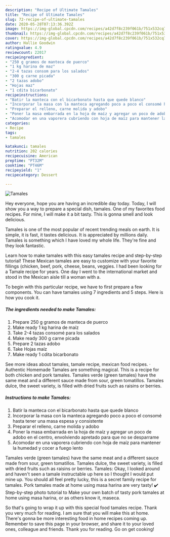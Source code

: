 ```yaml
---
description: "Recipe of Ultimate Tamales"
title: "Recipe of Ultimate Tamales"
slug: 72-recipe-of-ultimate-tamales
date: 2020-05-28T07:13:36.392Z
image: https://img-global.cpcdn.com/recipes/a42d7f8c239f061b/751x532cq70/tamales-foto-principal.jpg
thumbnail: https://img-global.cpcdn.com/recipes/a42d7f8c239f061b/751x532cq70/tamales-foto-principal.jpg
cover: https://img-global.cpcdn.com/recipes/a42d7f8c239f061b/751x532cq70/tamales-foto-principal.jpg
author: Hallie Goodwin
ratingvalue: 4.9
reviewcount: 22017
recipeingredient:
- "250 g gramos de manteca de puerco"
- "1 kg harina de maz"
- "2-4 tazas consom para los salados"
- "300 g carne picada"
- "2 tazas adobo"
- "Hojas maz"
- "1 cdita bicarbonato"
recipeinstructions:
- "Batir la manteca con el bicarbonato hasta que quede blanco"
- "Incorporar la masa con la manteca agregando poco a poco el consomé hasta tener una masa espesa y consistente"
- "Preparar el relleno, carne molida y adobo"
- "Poner la masa embarrada en la hoja de maíz y agregar un poco de adobo en el centro, envolviendo apretado para que no se desparrame"
- "Acomodar en una vaporera cubriendo con hoja de maíz para mantener la humedad y cocer a fuego lento"
categories:
- Recipe
tags:
- tamales

katakunci: tamales 
nutrition: 202 calories
recipecuisine: American
preptime: "PT32M"
cooktime: "PT46M"
recipeyield: "1"
recipecategory: Dessert

---
```



![Tamales](https://img-global.cpcdn.com/recipes/a42d7f8c239f061b/751x532cq70/tamales-foto-principal.jpg)

Hey everyone, hope you are having an incredible day today. Today, I will show you a way to prepare a special dish, tamales. One of my favorites food recipes. For mine, I will make it a bit tasty. This is gonna smell and look delicious.

Tamales is one of the most popular of recent trending meals on earth. It is simple, it is fast, it tastes delicious. It is appreciated by millions daily. Tamales is something which I have loved my whole life. They're fine and they look fantastic.

Learn how to make tamales with this easy tamales recipe and step-by-step tutorial! These Mexican tamales are easy to customize with your favorite fillings (chicken, beef, pork, cheese, beans, veggies. I had been looking for a Tamale recipe for years. One day I went to the international market and stood in the Mexican aisle till a woman with a.


To begin with this particular recipe, we have to first prepare a few components. You can have tamales using 7 ingredients and 5 steps. Here is how you cook it.

<!--inarticleads1-->

##### The ingredients needed to make Tamales:

1. Prepare 250 g gramos de manteca de puerco
1. Make ready 1 kg harina de maíz
1. Take 2-4 tazas consomé para los salados
1. Make ready 300 g carne picada
1. Prepare 2 tazas adobo
1. Take Hojas maíz
1. Make ready 1 cdita bicarbonato


See more ideas about tamales, tamale recipe, mexican food recipes. · Authentic Homemade Tamales are something magical. This is a recipe for both chicken and pork tamales. Tamales verde (green tamales) have the same meat and a different sauce made from sour, green tomatillos. Tamales dulce, the sweet variety, is filled with dried fruits such as raisins or berries. 

<!--inarticleads2-->

##### Instructions to make Tamales:

1. Batir la manteca con el bicarbonato hasta que quede blanco
1. Incorporar la masa con la manteca agregando poco a poco el consomé hasta tener una masa espesa y consistente
1. Preparar el relleno, carne molida y adobo
1. Poner la masa embarrada en la hoja de maíz y agregar un poco de adobo en el centro, envolviendo apretado para que no se desparrame
1. Acomodar en una vaporera cubriendo con hoja de maíz para mantener la humedad y cocer a fuego lento


Tamales verde (green tamales) have the same meat and a different sauce made from sour, green tomatillos. Tamales dulce, the sweet variety, is filled with dried fruits such as raisins or berries. Tamales: Okay, I looked around and haven&#39;t seen a tamale instructable up here so I thought I would put mine up. You should all feel pretty lucky, this is a secret family recipe for tamales. Pork tamales made at home using masa harina are very tasty! ✔️ Step-by-step photo tutorial to Make your own batch of tasty pork tamales at home using masa harina, or as others know it, maseca. 

So that's going to wrap it up with this special food tamales recipe. Thank you very much for reading. I am sure that you will make this at home. There's gonna be more interesting food in home recipes coming up. Remember to save this page in your browser, and share it to your loved ones, colleague and friends. Thank you for reading. Go on get cooking!
